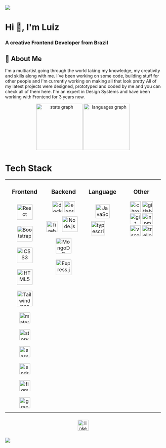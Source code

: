 ![](https://capsule-render.vercel.app/api?type=waving&color=gradient&height=100&section=header)

<h1 align="left">Hi 👋, I'm Luiz</h1>
<h3 align="left">A creative Frontend Developer from Brazil</h3>

## 🚀 About Me
<p>I'm a multiartist going through the world taking my knowledge, my creativity and skills along with me. I've been working on some code, building stuff for other people and I'm currently working on making all that look pretty
All of my latest projects were designed, prototyped and coded by me and you can check all of them here.
I'm an expert in Design Systems and have been working with Frontend for 3 years now.
</p>
<div align="center">
  <img src="https://github-readme-stats.vercel.app/api?username=luizfbarbosa12&hide_title=false&hide_rank=false&show_icons=true&include_all_commits=true&count_private=true&disable_animations=false&theme=dracula&locale=en&hide_border=false" height="150" alt="stats graph"  />
  <img src="https://github-readme-stats.vercel.app/api/top-langs?username=luizfbarbosa12&locale=en&hide_title=false&layout=compact&card_width=320&langs_count=5&theme=dracula&hide_border=false" height="150" alt="languages graph"  />
</div>

### 

<h1>Tech Stack</h1>
<table align="center">
<tr><td valign="top" width="25%">

  <h3 align="center">Frontend </h3>
<div align="center">  
<a href="https://reactjs.org/" target="_blank"><img style="margin: 10px" src="https://profilinator.rishav.dev/skills-assets/react-original-wordmark.svg" alt="React" height="50" /></a>  
<a href="https://getbootstrap.com/docs/3.4/javascript/" target="_blank"><img style="margin: 10px" src="https://profilinator.rishav.dev/skills-assets/bootstrap-plain.svg" alt="Bootstrap" height="50" /></a>  
<a href="https://www.w3schools.com/css/" target="_blank"><img style="margin: 10px" src="https://profilinator.rishav.dev/skills-assets/css3-original-wordmark.svg" alt="CSS3" height="50" /></a>  
<a href="https://en.wikipedia.org/wiki/HTML5" target="_blank"><img style="margin: 10px" src="https://profilinator.rishav.dev/skills-assets/html5-original-wordmark.svg" alt="HTML5" height="50" /></a>  
<a href="https://www.tailwindcss.com/" target="_blank"><img style="margin: 10px" src="https://profilinator.rishav.dev/skills-assets/tailwindcss.svg" alt="Tailwind CSS" height="50" /></a>  
<img style="margin: 10px" src="https://cdn.jsdelivr.net/gh/devicons/devicon/icons/materialui/materialui-original.svg" height="35" alt="materialui logo"  />
<img style="margin: 10px" src="https://cdn.jsdelivr.net/gh/devicons/devicon/icons/storybook/storybook-original.svg" height="35" alt="storybook logo"  />
<img style="margin: 10px" src="https://cdn.jsdelivr.net/gh/devicons/devicon/icons/sass/sass-original.svg" height="35" alt="sass logo"  />
<img style="margin: 10px" src="https://cdn.jsdelivr.net/gh/devicons/devicon/icons/androidstudio/androidstudio-original.svg" height="35" alt="androidstudio logo"  />
<img style="margin: 10px" src="https://cdn.jsdelivr.net/gh/devicons/devicon/icons/figma/figma-original.svg" height="35" alt="figma logo"  />
<img style="margin: 10px" src="https://cdn.jsdelivr.net/gh/devicons/devicon/icons/graphql/graphql-plain.svg" height="35" alt="graphql logo"  />
</div>

</td><td valign="top" width="25%">
  <h3 align="center">Backend </h3>
<div align="center">  
  <img src="https://cdn.jsdelivr.net/gh/devicons/devicon/icons/docker/docker-original.svg" height="35" alt="docker logo"  />
  <img src="https://cdn.jsdelivr.net/gh/devicons/devicon/icons/express/express-original.svg" height="35" alt="express logo"  />
  <img src="https://cdn.jsdelivr.net/gh/devicons/devicon/icons/firebase/firebase-plain.svg" height="35" alt="firebase logo"  />
<a href="https://nodejs.org/" target="_blank"><img style="margin: 10px" src="https://profilinator.rishav.dev/skills-assets/nodejs-original-wordmark.svg" alt="Node.js" height="50" /></a>  
<a href="https://www.mongodb.com/" target="_blank"><img style="margin: 10px" src="https://profilinator.rishav.dev/skills-assets/mongodb-original-wordmark.svg" alt="MongoDB" height="50" /></a>
<a href="https://expressjs.com/" target="_blank"><img style="margin: 10px" src="https://profilinator.rishav.dev/skills-assets/express-original-wordmark.svg" alt="Express.js" height="50" /></a>  
</div>

</td><td valign="top" width="25%">



  <h3 align="center">Language </h3>
<div align="center">  
<a href="https://www.javascript.com/" target="_blank"><img style="margin: 10px" src="https://profilinator.rishav.dev/skills-assets/javascript-original.svg" alt="JavaScript" height="45" /></a>  
  <img src="https://cdn.jsdelivr.net/gh/devicons/devicon/icons/typescript/typescript-original.svg" height="45" alt="typescript logo"  />
  <img width="24" />
</div>

</td>
<td valign="top" width="25%">



  <h3 align="center">Other </h3>
<div align="center">  
  <img src="https://cdn.jsdelivr.net/gh/devicons/devicon/icons/chrome/chrome-original.svg" height="35" alt="chrome logo"  />
  <img src="https://cdn.jsdelivr.net/gh/devicons/devicon/icons/gitlab/gitlab-original.svg" height="35" alt="gitlab logo"  />
  <img src="https://cdn.jsdelivr.net/gh/devicons/devicon/icons/git/git-original.svg" height="35" alt="git logo"  />
  <img src="https://cdn.jsdelivr.net/gh/devicons/devicon/icons/npm/npm-original-wordmark.svg" height="35" alt="npm logo"  />
  <img src="https://cdn.jsdelivr.net/gh/devicons/devicon/icons/vscode/vscode-original.svg" height="35" alt="vscode logo"  />
  <img src="https://cdn.jsdelivr.net/gh/devicons/devicon/icons/trello/trello-plain.svg" height="35" alt="trello logo"  />
</div>

</td>
</tr></table>

###

<div align="center">
  <a href="https://www.linkedin.com/in/luizfbarbosa/"><img src="https://img.shields.io/static/v1?message=LinkedIn&logo=linkedin&label=&color=0077B5&logoColor=white&labelColor=&style=for-the-badge" height="35" alt="linkedin logo" /></a>
 </div>


###


![](https://capsule-render.vercel.app/api?type=waving&color=gradient&height=100&section=footer)
